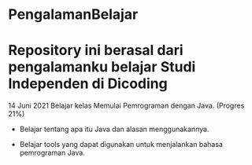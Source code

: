 # PengalamanBelajar
Repository ini berasal dari pengalamanku belajar Studi Independen di Dicoding
==
14 Juni 2021
Belajar kelas Memulai Pemrograman dengan Java. (Progres 21%)

* Belajar tentang apa itu Java dan alasan menggunakannya.

* Belajar tools yang dapat digunakan untuk menjalankan bahasa pemrograman Java.

